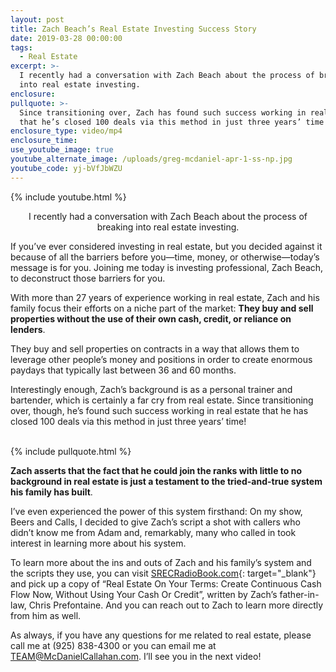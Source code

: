 ```yaml
---
layout: post
title: Zach Beach’s Real Estate Investing Success Story
date: 2019-03-28 00:00:00
tags:
  - Real Estate
excerpt: >-
  I recently had a conversation with Zach Beach about the process of breaking
  into real estate investing.
enclosure:
pullquote: >-
  Since transitioning over, Zach has found such success working in real estate
  that he’s closed 100 deals via this method in just three years’ time!
enclosure_type: video/mp4
enclosure_time:
use_youtube_image: true
youtube_alternate_image: /uploads/greg-mcdaniel-apr-1-ss-np.jpg
youtube_code: yj-bVfJbWZU
---
```


{% include youtube.html %}

<center>I recently had a conversation with Zach Beach about the process of breaking into real estate investing.</center>

If you’ve ever considered investing in real estate, but you decided against it because of all the barriers before you—time, money, or otherwise—today’s message is for you. Joining me today is investing professional, Zach Beach, to deconstruct those barriers for you.

With more than 27 years of experience working in real estate, Zach and his family focus their efforts on a niche part of the market: **They buy and sell properties without the use of their own cash, credit, or reliance on lenders**.

They buy and sell properties on contracts in a way that allows them to leverage other people’s money and positions in order to create enormous paydays that typically last between 36 and 60 months.

Interestingly enough, Zach’s background is as a personal trainer and bartender, which is certainly a far cry from real estate. Since transitioning over, though, he’s found such success working in real estate that he has closed 100 deals via this method in just three years’ time!<br>&nbsp;

{% include pullquote.html %}

**Zach asserts that the fact that he could join the ranks with little to no background in real estate is just a testament to the tried-and-true system his family has built**.

I’ve even experienced the power of this system firsthand: On my show, Beers and Calls, I decided to give Zach’s script a shot with callers who didn’t know me from Adam and, remarkably, many who called in took interest in learning more about his system.

To learn more about the ins and outs of Zach and his family’s system and the scripts they use, you can visit [SRECRadioBook.com](http://hugewhy-045226.pages.infusionsoft.net/?cookieUUID=fa3a943a-9c28-42c7-a370-a12dcb6eb84a){: target="_blank"} and pick up a copy of “Real Estate On Your Terms: Create Continuous Cash Flow Now, Without Using Your Cash Or Credit”, written by Zach’s father-in-law, Chris Prefontaine. And you can reach out to Zach to learn more directly from him as well.

As always, if you have any questions for me related to real estate, please call me at (925) 838-4300 or you can email me at [TEAM@McDanielCallahan.com](mailto:TEAM@McDanielCallahan.com). I’ll see you in the next video!